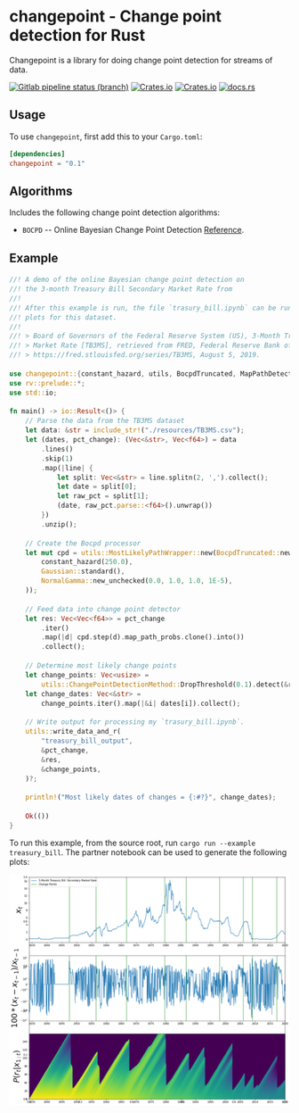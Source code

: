 # changepoint - Change point detection for Rust
Changepoint is a library for doing change point detection for streams of data.

[![Gitlab pipeline status (branch)](https://img.shields.io/gitlab/pipeline/Redpoll/changepoint/master)](https://gitlab.com/Redpoll/changepoint/pipelines)
[![Crates.io](https://img.shields.io/crates/v/changepoint)](https://crates.io/crates/changepoint)
[![Crates.io](https://img.shields.io/crates/l/changepoint)](https://gitlab.com/Redpoll/changepoint/-/blob/master/LICENSE)
[![docs.rs](https://docs.rs/changepoint/badge.svg)](https://docs.rs/changepoint)

## Usage
To use `changepoint`, first add this to your `Cargo.toml`:

```toml
[dependencies]
changepoint = "0.1"
```

## Algorithms
Includes the following change point detection algorithms:
* `BOCPD` -- Online Bayesian Change Point Detection [Reference](https://arxiv.org/pdf/0710.3742.pdf).

## Example
```rust
//! A demo of the online Bayesian change point detection on
//! the 3-month Treasury Bill Secondary Market Rate from
//!
//! After this example is run, the file `trasury_bill.ipynb` can be run to generate
//! plots for this dataset.
//!
//! > Board of Governors of the Federal Reserve System (US), 3-Month Treasury Bill: Secondary
//! > Market Rate [TB3MS], retrieved from FRED, Federal Reserve Bank of St. Louis;
//! > https://fred.stlouisfed.org/series/TB3MS, August 5, 2019.

use changepoint::{constant_hazard, utils, BocpdTruncated, MapPathDetector};
use rv::prelude::*;
use std::io;

fn main() -> io::Result<()> {
    // Parse the data from the TB3MS dataset
    let data: &str = include_str!("./resources/TB3MS.csv");
    let (dates, pct_change): (Vec<&str>, Vec<f64>) = data
        .lines()
        .skip(1)
        .map(|line| {
            let split: Vec<&str> = line.splitn(2, ',').collect();
            let date = split[0];
            let raw_pct = split[1];
            (date, raw_pct.parse::<f64>().unwrap())
        })
        .unzip();

    // Create the Bocpd processor
    let mut cpd = utils::MostLikelyPathWrapper::new(BocpdTruncated::new(
        constant_hazard(250.0),
        Gaussian::standard(),
        NormalGamma::new_unchecked(0.0, 1.0, 1.0, 1E-5),
    ));

    // Feed data into change point detector
    let res: Vec<Vec<f64>> = pct_change
        .iter()
        .map(|d| cpd.step(d).map_path_probs.clone().into())
        .collect();

    // Determine most likely change points
    let change_points: Vec<usize> =
        utils::ChangePointDetectionMethod::DropThreshold(0.1).detect(&res);
    let change_dates: Vec<&str> =
        change_points.iter().map(|&i| dates[i]).collect();

    // Write output for processing my `trasury_bill.ipynb`.
    utils::write_data_and_r(
        "treasury_bill_output",
        &pct_change,
        &res,
        &change_points,
    )?;

    println!("Most likely dates of changes = {:#?}", change_dates);

    Ok(())
}
```

To run this example, from the source root, run `cargo run --example treasury_bill`.
The partner notebook can be used to generate the following plots: 

![Treasury Bill Plots](./images/treasury_bill_plots.png)
